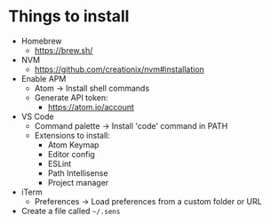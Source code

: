# Things to install

* Homebrew
	* https://brew.sh/
* NVM
	* https://github.com/creationix/nvm#installation
* Enable APM
	* Atom -> Install shell commands
	* Generate API token:
		* https://atom.io/account
* VS Code
	* Command palette -> Install 'code' command in PATH
	* Extensions to install:
		* Atom Keymap
		* Editor config
		* ESLint
		* Path Intellisense
		* Project manager
* iTerm
	* Preferences -> Load preferences from a custom folder or URL
* Create a file called `~/.sens`
